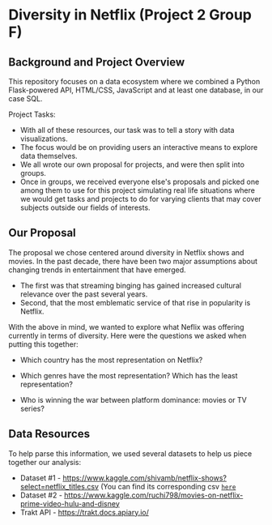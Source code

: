 # Diversity in Netflix (Project 2 Group F)

## Background and Project Overview
This repository focuses on a data ecosystem where we combined a Python Flask-powered API, HTML/CSS, JavaScript and at least one database, in our case SQL.

Project Tasks: 
* With all of these resources, our task was to tell a story with data visualizations.
* The focus would be on providing users an interactive means to explore data themselves.
* We all wrote our own proposal for projects, and were then split into groups.
* Once in groups, we received everyone else's proposals and picked one among them to use for this project simulating real life situations where we would get tasks and projects to do for varying clients that may cover subjects outside our fields of interests.

## Our Proposal
The proposal we chose centered around diversity in Netflix shows and movies. In the past decade, there have been two major assumptions about changing trends in entertainment that have emerged.
* The first was that streaming binging has gained increased cultural relevance over the past several years.
* Second, that the most emblematic service of that rise in popularity is Netflix. 

With the above in mind, we wanted to explore what Neflix was offering currently in terms of diversity. Here were the questions we asked when putting this together:

* Which country has the most representation on Netflix?

* Which genres have the most representation? Which has the least representation?

* Who is winning the war between platform dominance: movies or TV series?

## Data Resources
To help parse this information, we used several datasets to help us piece together our analysis:
* Dataset #1 - https://www.kaggle.com/shivamb/netflix-shows?select=netflix_titles.csv (You can find its corresponding csv [`here`](NetflixKaggle.csv)
* Dataset #2 - https://www.kaggle.com/ruchi798/movies-on-netflix-prime-video-hulu-and-disney
* Trakt API - https://trakt.docs.apiary.io/ 
